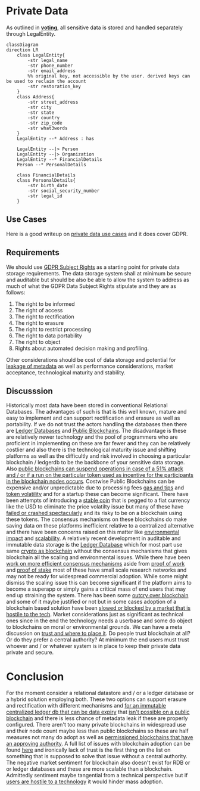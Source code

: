 # Private Data

As outlined in [**voting**](https://github.com/TetraPlex-org/basics/blob/main/Documentation/technical/voting.md), all sensitive data is stored and handled separately through LegalEntity.

```mermaid
classDiagram
direction LR
    class LegalEntity{
        -str legal_name
        -str phone_number
        -str email_address
        %% original key, not accessible by the user. derived keys can be used to reclaim the account
        -str restoration_key
    }
    class Address{
        -str street_address
        -str city
        -str state
        -str country
        -str zip_code
        -str what3words
    }
    LegalEntity --* Address : has

    LegalEntity --|> Person
    LegalEntity --|> Organization
    LegalEntity --* FinancialDetails
    Person --* PersonalDetails

    class FinancialDetails
    class PersonalDetails{
        -str birth_date
        -str social_security_number
        -str legal_id
    }
```
## Use Cases

Here is a good writeup on [private data use cases](https://www.linkedin.com/pulse/data-privacy-use-cases-age-gdpr-covering-basics-laura-begieneman) and it does cover GDPR.


## Requirements

We should use [GDPR Subject Rights](https://www.gdprsummary.com/data-subject-rights) as a starting point for private data storage requirements. The data storage system shall at minimum be secure and auditable but should be also be able to allow the system to address as much of what the  GDPR Data Subject Rights stipulate and they are as follows:

1. The right to be informed
2. The right of access
3. The right to rectification 
4. The right to erasure
5. The right to restrict processing
6. The right to data portability
7. The right to object
8. Rights about automated decision making and profiling.

Other considerations should be cost of data storage and potential for [leakage of metadata](https://beincrypto.com/learn/metadata-privacy-explained/) as well as performance considerations, market acceptance, technological maturity and stability.

## Discusssion

Historically most data have been stored in conventional Relational Databases. The advantages of such is that is this well known, mature and easy to implement and can support rectification and erasure as well as portability. If we do not trust the actors handling the databases then there are [Ledger Databases](https://www.techtarget.com/searchcio/definition/ledger-database) and [Public Blockchains](https://101blockchains.com/public-blockchain/). The disadvantage is these are relatively newer technology and the pool of programmers who are proficient in implementing on these are far fewer and they can be relatively costlier and also there is the technological maturity issue and shifting platforms as well as the difficultly and risk involved in choosing a particular blockchain / ledgerdb  to be the backbone of your sensitive data storage. Also [public blockchains can suspend operations in case of a 51% attack and / or if a run on the particular token used as incentive for the participants in the blockchain nodes occurs](https://techcrunch.com/2022/05/12/terra-halts-its-blockchain-to-prevent-hacks-ust/).  Costwise Public Blockchains can be expensive and/or unpredictable due to processing fees [gas and tips](https://ethereum.stackexchange.com/questions/872/what-is-the-cost-to-store-1kb-10kb-100kb-worth-of-data-into-the-ethereum-block)  and [token volatility](https://cryptorank.io/performance) and for a startup these can become significant. There have been attempts of introducing a [stable coin](https://www.investopedia.com/terms/s/stablecoin.asp) that is pegged to a fiat currency like the USD to eliminate the price volatilty issue but many of these have [failed or crashed spectacularly](https://chainsec.io/failed-stablecoins/) and its risky to be on a blockchain using these tokens. The consensus mechanisms on these blockchains do make saving data on these platforms inefficient relative to a centralized alternative and there have been concerns raised on this matter like [environmental impact](https://www.nasdaq.com/articles/the-environmental-impact-of-blockchain-technology) and [scalability](https://towardsdatascience.com/the-blockchain-scalability-problem-the-race-for-visa-like-transaction-speed-5cce48f9d44). A relatively recent development in auditable and immutable data storage is the [Ledger Database](https://billthevestguy.com/2022/05/02/wtf-are-ledger-databases/) which for most part use same [crypto as blockchain](https://en.wikipedia.org/wiki/Merkle_tree) without the consensus mechanisms that gives blockchain all the scaling and environmental issues. While there have been [work on more efficient consensus mechanisms](https://eprints.whiterose.ac.uk/176157/1/2021085616.pdf) aside from [proof of work](https://101blockchains.com/public-blockchain/) and [proof of stake](https://www.investopedia.com/terms/p/proof-stake-pos.asp) most of these have small scale research networks and may not be ready for widespread commercial adoption. While some might dismiss the scaling issue this can become significant if the platform aims to become a superapp or simply gains a critical mass of end users that may end up straining the system. There has been some [outcry over blockchain](https://fedscoop.com/blockchain-for-government-technology-hate/) and some of it maybe justified or not but in some cases adoption of a blockchain based solution have been [slowed or blocked by a market that is hostile to the tech](https://techcrunch.com/2022/06/30/as-the-nft-boom-fades-major-gaming-companies-slow-their-crypto-plans/). Market considerations just as significant as technical ones since in the end the technology needs a userbase and some do object to blockchains on moral or environmental grounds. We can have a meta discussion on [trust and where to place it](https://onlinelibrary.wiley.com/doi/full/10.1111/meta.12596). Do people trust blockchain at all? Or do they prefer a central authority? At minimum the end users must trust whoever and / or whatever system is in place to keep their private data private and secure.

# Conclusion

For the moment consider a relational datastore and / or a ledger database or a hybrid solution employing both. These two options can support erasure and rectification with different mechanisms and [for an immutable centralized ledger db that can be data expiry](https://docs.immudb.io/master/develop/expiration.html) that [isn't possible on a public blockchain](https://www.law.kuleuven.be/citip/blog/distributed-ledger-technologies-and-gdprs-right-to-be-forgotten/) and there is less chance of metadata leak if these are properly configured. There aren't too many private blockchains in widespread use and their node count maybe less than public blockchains so these are half measures not many do adopt as well as [permissioned blockchains that have an approving authority](https://dataconomy.com/2022/11/01/permissioned-blockchain/). A full list of issues with blockchain adoption can be found [here](https://glair.ai/post/challenges-in-the-adoption-of-blockchain-and-how-to-solve-them) and ironically lack of trust is the first thing on the list on something that is supposed to solve that issue without a central authority. The negative market sentiment for blockchain also doesn't exist for RDB or or ledger databases and these are more scalable than a blockchain. Admittedly sentiment maybe tangential from a technical perspective but if [users are hostile to a technology](https://superrare.com/magazine/2022/08/30/why-gamers-hate-nfts-in-games/) it would hinder mass adoption. 

